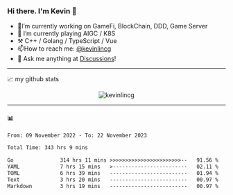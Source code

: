 ### Hi there. I'm Kevin 👋

- 🔭I’m currently working on GameFi, BlockChain, DDD, Game Server
- 🌱 I’m currently playing AIGC / K8S
-   :hammer_and_pick: C++ / Golang / TypeScript / Vue
- 📫How to reach me: [@kevinlincg](https://twitter.com/kevinlincg) 
-   :thought_balloon: Ask me anything at [Discussions](https://github.com/kevinlincg/kevinlincg/discussions/new)!

---

📈 my github stats

<p align="center"> <img src="https://github-readme-stats-ouuan.vercel.app/api?username=kevinlincg&theme=dark&show_icons=true&count_private=true" alt="kevinlincg" />

---

#### :bar_chart: 

<!--START_SECTION:waka-->

```txt
From: 09 November 2022 - To: 22 November 2023

Total Time: 343 hrs 9 mins

Go               314 hrs 11 mins >>>>>>>>>>>>>>>>>>>>>>>--   91.56 %
YAML             7 hrs 15 mins   >------------------------   02.11 %
TOML             6 hrs 39 mins   -------------------------   01.94 %
Text             3 hrs 20 mins   -------------------------   00.97 %
Markdown         3 hrs 19 mins   -------------------------   00.97 %
```

<!--END_SECTION:waka-->
